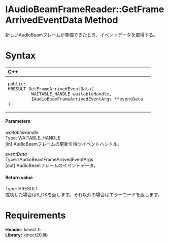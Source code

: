 IAudioBeamFrameReader::GetFrameArrivedEventData Method  
======================================================  

新しいAudioBeamフレームが準備できたとき、イベントデータを取得する。 <span id="syntaxSection"></span>

Syntax  
======  

<table>
<colgroup>
<col width="100%" />
</colgroup>
<thead>
<tr class="header">
<th align="left">C++</th>
</tr>
</thead>
<tbody>
<tr class="odd">
<td align="left"><pre><code>public:  
HRESULT GetFrameArrivedEventData(  
         WAITABLE_HANDLE waitableHandle,  
         IAudioBeamFrameArrivedEventArgs **eventData  
)</code></pre></td>
</tr>
</tbody>
</table>

<span id="ID4EG"></span>
#### Parameters  

*waitableHandle*    
Type: WAITABLE\_HANDLE  
[in] AudioBeamフレームの更新を待つイベントハンドル。  

*eventData*    
Type: IAudioBeamFrameArrivedEventArgs  
[out] AudioBeamフレームのイベントデータ。  

<span id="ID4EP"></span>
#### Return value  

Type: HRESULT  
成功した場合はS\_OKを返します。それ以外の場合はエラーコードを返します。  

<span id="requirements"></span>

Requirements  
============  

**Header:** kinect.h  
**Library:** kinect20.lib  



<!--Please do not edit the data in the comment block below.-->
<!--
TOCTitle : GetFrameArrivedEventData Method
RLTitle : IAudioBeamFrameReader::GetFrameArrivedEventData Method
KeywordK : GetFrameArrivedEventData method
KeywordK : IAudioBeamFrameReader::GetFrameArrivedEventData method
KeywordF : IAudioBeamFrameReader::GetFrameArrivedEventData
KeywordF : GetFrameArrivedEventData
KeywordF : Microsoft.Kinect.kinect.IAudioBeamFrameReader.GetFrameArrivedEventData(WAITABLE_HANDLE,IAudioBeamFrameArrivedEventArgs@)
KeywordA : M:Microsoft.Kinect.kinect.IAudioBeamFrameReader.GetFrameArrivedEventData(WAITABLE_HANDLE,IAudioBeamFrameArrivedEventArgs@)
AssetID : M:Microsoft.Kinect.kinect.IAudioBeamFrameReader.GetFrameArrivedEventData(WAITABLE_HANDLE,IAudioBeamFrameArrivedEventArgs@)
Locale : en-us
CommunityContent : 1
APIType : Managed
APILocation : 
APIName : Microsoft.Kinect.kinect.IAudioBeamFrameReader::GetFrameArrivedEventData
TargetOS : Windows
TopicType : kbSyntax
DevLang : C++
DocSet : K4Wv2
ProjType : K4Wv2Proj
Technology : Kinect for Windows
Product : Kinect for Windows SDK v2
productversion : 20
-->

